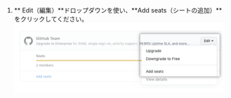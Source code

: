 1. ** Edit（編集）**ドロップダウンを使い、**Add seats（シートの追加）**をクリックしてください。 ![[Edit] ドロップダウンメニュー](/assets/images/help/billing/add-seats-dropdown.png)